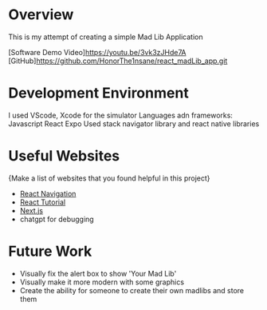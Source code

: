 # Overview
This is my attempt of creating a simple Mad Lib Application

[Software Demo Video]https://youtu.be/3vk3zJHde7A 
[GitHub]https://github.com/HonorThe1nsane/react_madLib_app.git 

# Development Environment

I used VScode, Xcode for the simulator
Languages adn frameworks:
Javascript
React
Expo
Used stack navigator library and react native libraries
# Useful Websites

{Make a list of websites that you found helpful in this project}
* [React Navigation](https://reactnavigation.org/docs/stack-navigator/)
* [React Tutorial](https://react.dev/learn/start-a-new-react-project)
* [Next.js](https://nextjs.org/docs/app/building-your-application/routing/pages-and-layouts)
* chatgpt for debugging

# Future Work

* Visually fix the alert box to show 'Your Mad Lib'
* Visually make it more modern with some graphics
* Create the ability for someone to create their own madlibs and store them